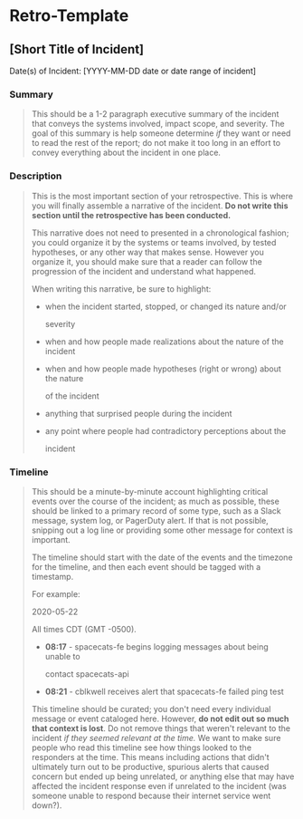 # Retro-Template

## \[Short Title of Incident\]

Date\(s\) of Incident: \[YYYY-MM-DD date or date range of incident\]

### Summary

> This should be a 1-2 paragraph executive summary of the incident that conveys the systems involved, impact scope, and severity. The goal of this summary is help someone determine _if_ they want or need to read the rest of the report; do not make it too long in an effort to convey everything about the incident in one place.

### Description

> This is the most important section of your retrospective. This is where you will finally assemble a narrative of the incident. **Do not write this section until the retrospective has been conducted.**
>
> This narrative does not need to presented in a chronological fashion; you could organize it by the systems or teams involved, by tested hypotheses, or any other way that makes sense. However you organize it, you should make sure that a reader can follow the progression of the incident and understand what happened.
>
> When writing this narrative, be sure to highlight:
>
> * when the incident started, stopped, or changed its nature and/or
>
>   severity
>
> * when and how people made realizations about the nature of the incident
> * when and how people made hypotheses \(right or wrong\) about the nature
>
>   of the incident
>
> * anything that surprised people during the incident
> * any point where people had contradictory perceptions about the
>
>   incident

### Timeline

> This should be a minute-by-minute account highlighting critical events over the course of the incident; as much as possible, these should be linked to a primary record of some type, such as a Slack message, system log, or PagerDuty alert. If that is not possible, snipping out a log line or providing some other message for context is important.
>
> The timeline should start with the date of the events and the timezone for the timeline, and then each event should be tagged with a timestamp.
>
> For example:
>
> 2020-05-22
>
> All times CDT \(GMT -0500\).
>
> * **08:17** - spacecats-fe begins logging messages about being unable to
>
>   contact spacecats-api
>
> * **08:21** - cblkwell receives alert that spacecats-fe failed ping test
>
> This timeline should be curated; you don't need every individual message or event cataloged here. However, **do not edit out so much that context is lost**. Do not remove things that weren't relevant to the incident _if they seemed relevant at the time._ We want to make sure people who read this timeline see how things looked to the responders at the time. This means including actions that didn't ultimately turn out to be productive, spurious alerts that caused concern but ended up being unrelated, or anything else that may have affected the incident response even if unrelated to the incident \(was someone unable to respond because their internet service went down?\).

